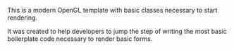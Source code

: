 This is a modern OpenGL template with basic classes necessary to start rendering.

It was created to help developers to jump the step of writing the most basic boilerplate code necessary to render basic forms.
